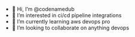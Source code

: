 - 👋 Hi, I’m @codenamedub
- 👀 I’m interested in ci/cd pipeline integrations
- 🌱 I’m currently learning aws devops pro
- 💞️ I’m looking to collaborate on anything devops


<!---
codenamedub/codenamedub is a ✨ special ✨ repository because its `README.md` (this file) appears on your GitHub profile.
You can click the Preview link to take a look at your changes.
--->
